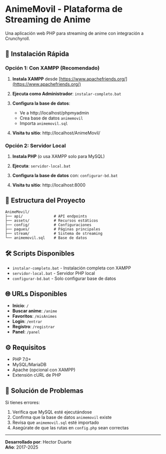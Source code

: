 # AnimeMovil - Plataforma de Streaming de Anime

Una aplicación web PHP para streaming de anime con integración a Crunchyroll.

## 🚀 Instalación Rápida

### Opción 1: Con XAMPP (Recomendado)

1. **Instala XAMPP** desde [https://www.apachefriends.org/](https://www.apachefriends.org/)

2. **Ejecuta como Administrador**: `instalar-completo.bat`

3. **Configura la base de datos**:
   - Ve a http://localhost/phpmyadmin
   - Crea base de datos `animemovil`
   - Importa `animemovil.sql`

4. **Visita tu sitio**: http://localhost/AnimeMovil/

### Opción 2: Servidor Local

1. **Instala PHP** (o usa XAMPP solo para MySQL)

2. **Ejecuta**: `servidor-local.bat`

3. **Configura la base de datos** con: `configurar-bd.bat`

4. **Visita tu sitio**: http://localhost:8000

## 📁 Estructura del Proyecto

```
AnimeMovil/
├── api/              # API endpoints
├── assets/           # Recursos estáticos
├── config/           # Configuraciones
├── pagues/           # Páginas principales
├── stream/           # Sistema de streaming
└── animemovil.sql    # Base de datos
```

## 🛠️ Scripts Disponibles

- `instalar-completo.bat` - Instalación completa con XAMPP
- `servidor-local.bat` - Servidor PHP local
- `configurar-bd.bat` - Solo configurar base de datos

## 🌐 URLs Disponibles

- **Inicio**: `/`
- **Buscar anime**: `/anime`
- **Favoritos**: `/misAnimes`
- **Login**: `/entrar`
- **Registro**: `/registrar`
- **Panel**: `/panel`

## ⚙️ Requisitos

- PHP 7.0+
- MySQL/MariaDB
- Apache (opcional con XAMPP)
- Extensión cURL de PHP

## 🐛 Solución de Problemas

Si tienes errores:

1. Verifica que MySQL esté ejecutándose
2. Confirma que la base de datos `animemovil` existe
3. Revisa que `animemovil.sql` esté importado
4. Asegúrate de que las rutas en `config.php` sean correctas

---

**Desarrollado por**: Hector Duarte  
**Año**: 2017-2025

